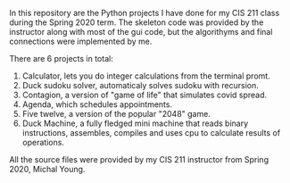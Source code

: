 In this repository are the Python projects I have done for my CIS 211 class during the Spring 2020 term. The skeleton code was provided by the instructor along with most of the gui code, but the algorithyms and final connections were implemented by me.

There are 6 projects in total:
1) Calculator, lets you do integer calculations from the terminal promt.
2) Duck sudoku solver, automaticaly solves sudoku with recursion.
3) Contagion, a version of "game of life" that simulates covid spread.
4) Agenda, which schedules appointments.
5) Five twelve, a version of the popular "2048" game.
6) Duck Machine, a fully fledged mini machine that reads binary instructions, assembles, compiles and uses cpu to calculate results of operations.

All the source files were provided by my CIS 211 instructor from Spring 2020, Michal Young.
